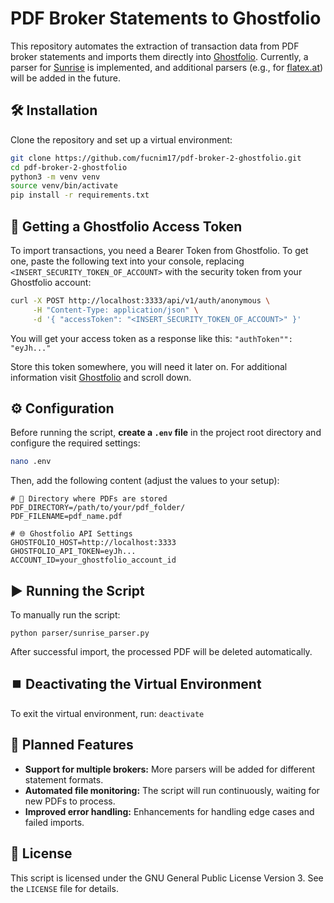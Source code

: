 # PDF Broker Statements to Ghostfolio

This repository automates the extraction of transaction data from PDF broker statements and imports them directly into [Ghostfolio](https://ghostfol.io/).
Currently, a parser for [Sunrise](https://www.sunrise.app/) is implemented, and additional parsers (e.g., for [flatex.at](https://www.flatex.at/)) will be added in the future.

## 🛠️ Installation
Clone the repository and set up a virtual environment:
```bash
git clone https://github.com/fucnim17/pdf-broker-2-ghostfolio.git
cd pdf-broker-2-ghostfolio
python3 -m venv venv
source venv/bin/activate
pip install -r requirements.txt
```

## 🔑 Getting a Ghostfolio Access Token
To import transactions, you need a Bearer Token from Ghostfolio. To get one, paste the following text into your console, replacing `<INSERT_SECURITY_TOKEN_OF_ACCOUNT>` with the security token from your Ghostfolio account:
```bash
curl -X POST http://localhost:3333/api/v1/auth/anonymous \
     -H "Content-Type: application/json" \
     -d '{ "accessToken": "<INSERT_SECURITY_TOKEN_OF_ACCOUNT>" }'
```

You will get your access token as a response like this:
`"authToken"": "eyJh..." `

Store this token somewhere, you will need it later on. For additional information visit [Ghostfolio](https://github.com/ghostfolio/ghostfolio) and scroll down.

## ⚙️ Configuration
Before running the script, **create a `.env` file** in the project root directory and configure the required settings:
```bash
nano .env
```
Then, add the following content (adjust the values to your setup):
```
# 📂 Directory where PDFs are stored
PDF_DIRECTORY=/path/to/your/pdf_folder/
PDF_FILENAME=pdf_name.pdf

# 🌐 Ghostfolio API Settings
GHOSTFOLIO_HOST=http://localhost:3333
GHOSTFOLIO_API_TOKEN=eyJh...
ACCOUNT_ID=your_ghostfolio_account_id
```

## ▶️ Running the Script
To manually run the script:

`python parser/sunrise_parser.py`

After successful import, the processed PDF will be deleted automatically.

## ⏹️ Deactivating the Virtual Environment
To exit the virtual environment, run: `deactivate`

## 🚀 Planned Features
- **Support for multiple brokers:** More parsers will be added for different statement formats.
- **Automated file monitoring:** The script will run continuously, waiting for new PDFs to process.
- **Improved error handling:** Enhancements for handling edge cases and failed imports.

## 📝 License
This script is licensed under the GNU General Public License Version 3. See the `LICENSE` file for details.


